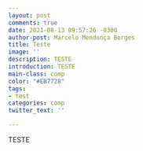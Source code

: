 ```yaml
---
layout: post
comments: true
date: 2021-08-13 09:57:26 -0300
author-post: Marcelo Mendonça Borges
title: Teste
image: ''
description: TESTE
introduction: TESTE
main-class: comp
color: "#EB7728"
tags:
- test
categories: comp
twitter_text: ''

---
```

TESTE